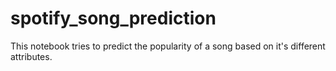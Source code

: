 # spotify_song_prediction
This notebook tries to predict the popularity of a song based on it's different attributes.
